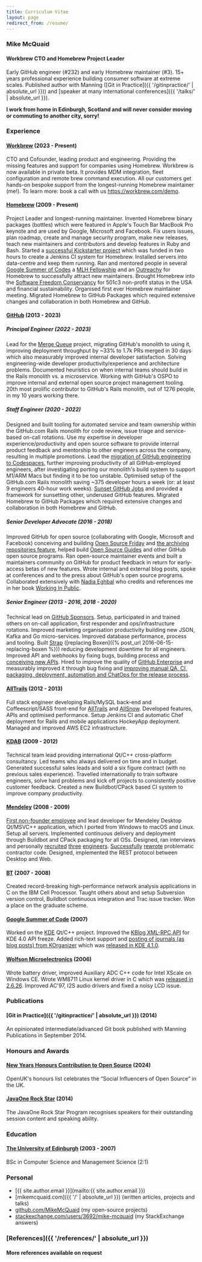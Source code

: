 ```yaml
---
title: Curriculum Vitae
layout: page
redirect_from: /resume/
---
```

### Mike McQuaid

#### Workbrew CTO and Homebrew Project Leader

Early GitHub engineer (#232) and early Homebrew maintainer (#3). 15+ years professional experience building consumer software at extreme scales. Published author with Manning ([Git in Practice]({{ '/gitinpractice/' | absolute_url }})) and [speaker at many international conferences]({{ '/talks/' | absolute_url }}).

**I work from home in Edinburgh, Scotland and will never consider moving or commuting to another city, sorry!**

### Experience

#### [Workbrew](https://workbrew.com) (2023 - Present)

CTO and Cofounder, leading product and engineering.
Providing the missing features and support for companies using Homebrew.
Workbrew is now available in private beta. It provides MDM integration, fleet configuration and remote brew command execution.
All our customers get hands-on bespoke support from the longest-running Homebrew maintainer (me!).
To learn more: book a call with us <https://workbrew.com/demo>.

#### [Homebrew](https://brew.sh) (2009 - Present)

Project Leader and longest-running maintainer. Invented Homebrew binary packages (bottles) which were featured in Apple's Touch Bar MacBook Pro keynote and are used by Google, Microsoft and Facebook. Fix users issues, plan roadmap, create and manage security program, make new releases, teach new maintainers and contributors and develop features in Ruby and Bash. Started a [successful Kickstarter project](https://www.kickstarter.com/projects/homebrew/brew-test-bot) which was funded in two hours to create a Jenkins CI system for Homebrew. Installed servers into data-centre and keep them running. Ran and mentored people in several [Google Summer of Codes](https://summerofcode.withgoogle.com) a [MLH Fellowship](https://fellowship.mlh.io) and an [Outreachy](https://www.outreachy.org) for Homebrew to successfully attract new maintainers. Brought Homebrew into the [Software Freedom Conservancy](https://sfconservancy.org) for 501c3 non-profit status in the USA and financial sustainability. Organised first ever Homebrew maintainer meeting. Migrated Homebrew to GitHub Packages which required extensive changes and collaboration in both Homebrew and GitHub.

#### [GitHub](https://github.com/) (2013 - 2023)

##### Principal Engineer (2022 - 2023)

Lead for the [Merge Queue](https://docs.github.com/en/repositories/configuring-branches-and-merges-in-your-repository/configuring-pull-request-merges/managing-a-merge-queue) project, migrating GitHub's monolith to using it, improving deployment throughput by ~33% to 1.7k PRs merged in 30 days which also measurably improved internal developer satisfaction. Solving engineering-wide developer productivity/experience and architecture problems. Documented heuristics on when internal teams should build in the Rails monolith vs. a microservice. Working with GitHub's OSPO to improve internal and external open source project management tooling. 20th most prolific contributor to GitHub's Rails monolith, out of 1276 people, in my 10 years working there.

##### Staff Engineer (2020 - 2022)

Designed and built tooling for automated service and team ownership within the GitHub.com Rails monolith for code review, issue triage and service-based on-call rotations. Use my expertise in developer experience/productivity and open source software to provide internal product feedback and mentorship to other engineers across the company, resulting in multiple promotions. Lead the [migration of GitHub engineering to Codespaces](https://github.blog/2021-08-11-githubs-engineering-team-moved-codespaces/), further improving productivity of all GitHub-employed engineers, after investigating porting our monolith's build system to support M1/ARM Macs but finding it to be too unstable. Optimised setup of the GitHub.com Rails monolith saving ~375 developer hours a week (or: at least 9 engineers 40-hour work weeks). [Sunset GitHub Jobs](https://github.blog/changelog/2021-04-19-deprecation-notice-github-jobs-site/) and provided a framework for sunsetting other, underused GitHub features. Migrated Homebrew to GitHub Packages which required extensive changes and collaboration in both Homebrew and GitHub.

##### Senior Developer Advocate (2016 - 2018)

Improved GitHub for open source (collaborating with Google, Microsoft and Facebook) conceiving and building [Open Source Friday](https://opensourcefriday.com) and [the archiving repositories feature](https://github.blog/2017-11-08-archiving-repositories/), helped build [Open Source Guides](https://opensource.guide) and other GitHub open source programs. Ran open-source maintainer events and built a maintainers community on GitHub for product feedback in return for early-access betas of new features. Wrote internal and external blog posts, spoke at conferences and to the press about GitHub's open source programs. Collaborated extensively with [Nadia Eghbal](https://nadiaeghbal.com) who credits and references me in her book [Working In Public](https://www.amazon.co.uk/dp/0578675862/).

##### Senior Engineer (2013 - 2016, 2018 - 2020)

 Technical lead on [GitHub Sponsors](https://github.com/sponsors/). Setup, participated in and trained others on on-call application, first responder and ops/infrastructure rotations. Improved marketing organisation productivity building new JSON, Kafka and Go micro-services. Improved database performance, process and tooling. Built [Strap](https://github.com/MikeMcQuaid/strap) ([replacing Boxen]({% post_url 2016-06-15-replacing-boxen %})) reducing development downtime for all engineers. Improved API and webhooks by fixing bugs, building process and [conceiving new APIs](https://developer.github.com/changes/2016-02-24-commit-reference-sha-api/). Hired to improve the quality of [GitHub Enterprise](https://github.com/enterprise) and measurably improved it through bug fixing and [improving manual QA, CI, packaging, deployment, automation and ChatOps for the release process](https://github.blog/2015-10-06-runnable-documentation/).

#### [AllTrails](https://www.alltrails.com) (2012 - 2013)

Full stack engineer developing Rails/MySQL back-end and Coffeescript/SASS front-end for [AllTrails](https://www.alltrails.com) and [AllSnow](https://web.archive.org/web/20150502025831/http://allsnow.com/?). Developed features, APIs and optimised performance. Setup Jenkins CI and automatic Chef deployment for Rails and mobile applications HockeyApp deployment. Managed and improved AWS EC2 infrastructure.

#### [KDAB](https://kdab.com/) (2009 - 2012)

Technical team lead providing international Qt/C++ cross-platform consultancy. Led teams who always delivered on time and in budget. Generated successful sales leads and sold a six figure contract (with no previous sales experience). Travelled internationally to train software engineers, solve hard problems and kick off projects to consistently positive customer feedback. Created a new Buildbot/CPack based CI system to improve company productivity.

#### [Mendeley](https://www.mendeley.com/) (2008 - 2009)

[First non-founder employee](https://blog.mendeley.com/start-up-life/mike-arthur-joins-team-mendeley/) and lead developer for Mendeley Desktop Qt/MSVC++ application, which I ported from Windows to macOS and Linux. Setup all servers. Implemented continuous delivery and deployment through Buildbot and CPack packaging for all OSs. Designed, ran interviews and personally [recruited](https://blog.mendeley.com/start-up-life/introducing-fred-amir-and-a-bond-villain/) [three](https://blog.mendeley.com/academic-life/an-excellent-euroscience-adventure-part-ii/) [engineers](https://blog.mendeley.com/research-miscellanea/a-new-knight-joins-mendeleys-round-table/). [Successfully](https://blog.mendeley.com/academic-features/mendeley-desktop-the-mvc-strikes-back/) [rewrote](https://blog.mendeley.com/2008/11/04/mendeley-desktop-the-about-dialogue-and-the-refactor/) problematic contractor code. Designed, implemented the REST protocol between Desktop and Web.

#### [BT](https://www.bt.com/) (2007 - 2008)

Created record-breaking high-performance network analysis applications in C on the IBM Cell Processor. Taught others about and setup Subversion version control, Buildbot continuous integration and Trac issue tracker. Won a place on the graduate scheme.

#### [Google Summer of Code](https://summerofcode.withgoogle.com) (2007)

Worked on the [KDE](https://kde.org) Qt/C++ project. Improved the [KBlog XML-RPC API](https://web.archive.org/web/20190303012538/https://api.kde.org/4.12-api/kdepimlibs-apidocs/kblog/html/index.html) for KDE 4.0 API freeze. Added rich-text support and [posting of journals (as blog posts) from KOrganizer](https://mikemcquaid.com/2008/09/27/kde-blog-from-korganizer-howto/) which was [released in KDE 4.1.0](https://kde.org/announcements/4/4.1.0/).

#### [Wolfson Microelectronics](https://en.wikipedia.org/wiki/Wolfson_Microelectronics) (2006)

Wrote battery driver, improved Auxiliary ADC C++ code for Intel XScale on Windows CE. Wrote WM8711 Linux kernel driver in C which was [released in 2.6.26](https://github.com/torvalds/linux/commit/bd6d417743d941c3e5eabb21abbcac9737f11061). Improved AC'97, I2S audio drivers and fixed a noisy LCD issue.

### Publications

#### [Git in Practice]({{ '/gitinpractice/' | absolute_url }}) (2014)

An opinionated intermediate/advanced Git book published with Manning Publications in September 2014.

### Honours and Awards

#### [New Years Honours Contribution to Open Source](https://openuk.uk/2024-honours-list/) (2024)

OpenUK's honours list celebrates the “Social Influencers of Open Source” in the UK.

#### [JavaOne Rock Star](https://blogs.oracle.com/java/post/annoucing-javaone-2014-rock-stars) (2014)

The JavaOne Rock Star Program recognises speakers for their outstanding session content and speaking ability.

### Education

#### [The University of Edinburgh](https://www.ed.ac.uk) (2003 - 2007)

BSc in Computer Science and Management Science (2:1)

### Personal

* [{{ site.author.email }}](mailto:{{ site.author.email }})
* [mikemcquaid.com]({{ '/' | absolute_url }}) (written articles, projects and talks)
* [github.com/MikeMcQuaid](https://github.com/MikeMcQuaid) (my open-source projects)
* [stackexchange.com/users/3692/mike-mcquaid](https://stackexchange.com/users/3692/mike-mcquaid) (my StackExchange answers)

### [References]({{ '/references/' | absolute_url }})

#### More references available on request

